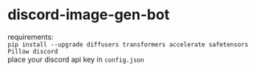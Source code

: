 # discord-image-gen-bot
requirements:<br>
`pip install --upgrade diffusers transformers accelerate safetensors Pillow discord`
<br>place your discord api key in `config.json`
